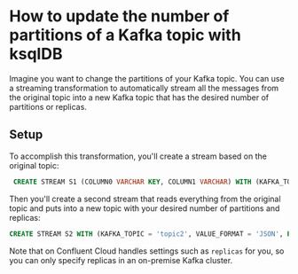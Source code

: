 <!-- title: How to update the number of partitions of a Kafka topic with ksqlDB -->
<!-- description: In this tutorial, learn how to update the number of partitions of a Kafka topic with ksqlDB. -->

# How to update the number of partitions of a Kafka topic with ksqlDB

Imagine you want to change the partitions of your Kafka topic. You can use a streaming transformation to automatically stream all the messages from the original topic into a new Kafka topic that has the desired number of partitions or replicas.

## Setup

To accomplish this transformation, you'll create a stream based on the original topic:

```sql
 CREATE STREAM S1 (COLUMN0 VARCHAR KEY, COLUMN1 VARCHAR) WITH (KAFKA_TOPIC = 'topic1', VALUE_FORMAT = 'JSON');
```
Then you'll create a second stream that reads everything from the original topic and puts into a new topic with your desired number of 
partitions and replicas:

```sql
CREATE STREAM S2 WITH (KAFKA_TOPIC = 'topic2', VALUE_FORMAT = 'JSON', PARTITIONS = 2, REPLICAS = 2) AS SELECT * FROM S1;
```
Note that on Confluent Cloud handles settings such as `replicas` for you, so you can only specify replicas in an on-premise Kafka cluster.
